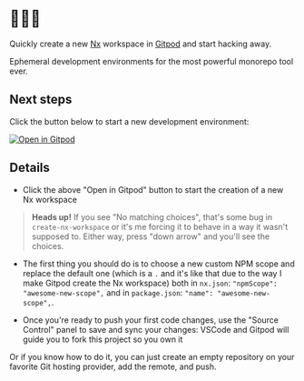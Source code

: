 # 🍊💜🦄

Quickly create a new [Nx](https://nx.dev/) workspace in [Gitpod](https://www.gitpod.io/) and start hacking away.

Ephemeral development environments for the most powerful monorepo tool ever.

## Next steps

Click the button below to start a new development environment:

[![Open in Gitpod](https://gitpod.io/button/open-in-gitpod.svg)](https://gitpod.io/#https://github.com/trumbitta/gitpod-nx)

## Details

- Click the above "Open in Gitpod" button to start the creation of a new Nx workspace

> **Heads up!**
> If you see "No matching choices", that's some bug in `create-nx-workspace` or it's me forcing it to behave in a way it wasn't supposed to. Either way, press "down arrow" and you'll see the choices.

- The first thing you should do is to choose a new custom NPM scope and replace the default one (which is a `.` and it's like that  due to the way I make Gitpod create the Nx workspace) both in `nx.json`: `"npmScope": "awesome-new-scope",` and in `package.json`: `"name": "awesome-new-scope",`.

- Once you're ready to push your first code changes, use the "Source Control" panel to save and sync your changes: VSCode and Gitpod will guide you to fork this project so you own it

Or if you know how to do it, you can just create an empty repository on your favorite Git hosting provider, add the remote, and push.

